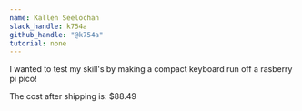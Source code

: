 ```yaml
---
name: Kallen Seelochan
slack_handle: k754a
github_handle: "@k754a"
tutorial: none
---
```


I wanted to test my skill's by making a compact keyboard run off a rasberry pi pico!

The cost after shipping is: $88.49

